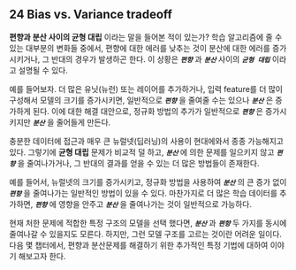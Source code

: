 ## 24 Bias vs. Variance tradeoff

**편향과 분산 사이의 균형 대립** 이라는 말을 들어본 적이 있는가? 학습 알고리즘에 줄 수 있는 대부분의 변화들 중에서, 편향에 대한 에러를 낮추는 것이 분산에 대한 에러를 증가시키거나, 그 반대의 경우가 발생하곤 한다. 이 상황은 ***`편향`*** 과 ***`분산`*** 사이의 ***`균형 대립`*** 이라고 설명될 수 있다.

예를 들어보자. 더 많은 유닛(뉴런) 또는 레이어를 추가하거나, 입력 feature를 더 많이 구성해서 모델의 크기를 증가시키면, 일반적으로 ***`편향`*** 을 줄여줄 수는 있으나 ***`분산`*** 은 증가하게 된다. 이에 대한 해결 대안으로, 정규화 방법의 추가가 일반적으로 ***`편향`*** 은 증가시키지만 ***`분산`*** 을 줄어들게 만든다.

충분한 데이터에 접근과 매우 큰 뉴럴넷(딥러닝)의 사용이 현대에와서 종종 가능해지고 있다. 그렇기에 **균형 대립** 문제가 비교적 덜 하고, ***`분산`*** 에 의한 문제를 일으키지 않고 ***`편향`*** 을 줄여나가거나, 그 반대의 결과를 얻을 수 있는 더 많은 방법들이 존재한다.

예를 들어서, 뉴럴넷의 크기를 증가시키고, 정규화 방법을 사용하여 ***`분산`*** 의 큰 증가 없이 ***`편향`*** 을 줄여나가는 일반적인 방법이 있을 수 있다. 마찬가지로 더 많은 학습 데이터를 추가하면, ***`편향`*** 에 영향을 안주고 ***`분산`*** 을 줄여나가는 것이 일반적으로 가능하다. 

현재 처한 문제에 적합한 특정 구조의 모델을 선택 했다면, ***`분산`*** 과 ***`편향`*** 두 가지를 동시에 줄여나갈 수 있을지도 모른다. 하지만, 그런 모델 구조를 고르는 것이란 어려운 일이다. 다음 몇 챕터에서, 편향과 분산문제를 해결하기 위한 추가적인 특정 기법에 대하여 이야기 해보고자 한다.
